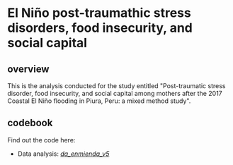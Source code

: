 # El Niño post-traumathic stress disorders, food insecurity, and social capital
## overview
This is the analysis conducted for the study entitled "Post-traumatic stress disorder, food insecurity, and social capital among mothers after the 2017 Coastal El Niño flooding in Piura, Peru: a mixed method study".

## codebook
Find out the code here:
- Data analysis: [_da_enmienda_v5_](https://github.com/culquichicon/kap-biostats/blob/master/da_lca_estadistica5.do)
